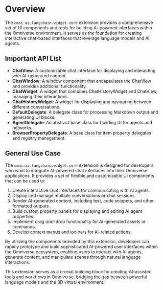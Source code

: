 # Overview

The `omni.ai.langchain.widget.core` extension provides a comprehensive set of UI components and tools for building AI-powered interfaces within the Omniverse environment. It serves as the foundation for creating interactive chat-based interfaces that leverage language models and AI agents.

## Important API List

- **ChatView**: A customizable chat interface for displaying and interacting with AI-generated content.
- **ChatWindow**: A window component that encapsulates the ChatView and provides additional functionality.
- **ChatWidget**: A widget that combines ChatHistoryWidget and ChatView, managing their interactions.
- **ChatHistoryWidget**: A widget for displaying and navigating between different conversations.
- **DefaultDelegate**: A delegate class for processing Markdown output and generating UI blocks.
- **AgentDelegate**: An abstract base class for building UI for agents and networks.
- **BrowserPropertyDelegate**: A base class for item property delegates and registry management.

## General Use Case

The `omni.ai.langchain.widget.core` extension is designed for developers who want to integrate AI-powered chat interfaces into their Omniverse applications. It provides a set of flexible and customizable UI components that can be used to:

1. Create interactive chat interfaces for communicating with AI agents.
2. Display and manage multiple conversations or chat sessions.
3. Render AI-generated content, including text, code snippets, and other formatted outputs.
4. Build custom property panels for displaying and editing AI agent properties.
5. Implement drag-and-drop functionality for AI-generated assets or commands.
6. Develop context menus and toolbars for AI-related actions.

By utilizing the components provided by this extension, developers can rapidly prototype and build sophisticated AI-powered user interfaces within the Omniverse ecosystem, enabling users to interact with AI agents, generate content, and manipulate scenes through natural language interactions.

This extension serves as a crucial building block for creating AI-assisted tools and workflows in Omniverse, bridging the gap between powerful language models and the 3D virtual environment.